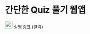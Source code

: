 
# 간단한 Quiz 풀기 웹앱 

<img src="https://pic.sopili.net/pub/emoji/twitter/2/72x72/1f4cc.png" width=24 height=24> [실행 링크 (클릭)](https://kks2139.github.io/quiz-deploy/)
